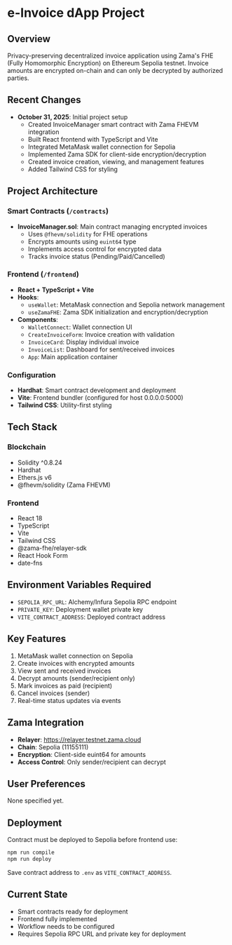 # e-Invoice dApp Project

## Overview
Privacy-preserving decentralized invoice application using Zama's FHE (Fully Homomorphic Encryption) on Ethereum Sepolia testnet. Invoice amounts are encrypted on-chain and can only be decrypted by authorized parties.

## Recent Changes
- **October 31, 2025**: Initial project setup
  - Created InvoiceManager smart contract with Zama FHEVM integration
  - Built React frontend with TypeScript and Vite
  - Integrated MetaMask wallet connection for Sepolia
  - Implemented Zama SDK for client-side encryption/decryption
  - Created invoice creation, viewing, and management features
  - Added Tailwind CSS for styling

## Project Architecture

### Smart Contracts (`/contracts`)
- **InvoiceManager.sol**: Main contract managing encrypted invoices
  - Uses `@fhevm/solidity` for FHE operations
  - Encrypts amounts using `euint64` type
  - Implements access control for encrypted data
  - Tracks invoice status (Pending/Paid/Cancelled)

### Frontend (`/frontend`)
- **React + TypeScript + Vite**
- **Hooks**:
  - `useWallet`: MetaMask connection and Sepolia network management
  - `useZamaFHE`: Zama SDK initialization and encryption/decryption
- **Components**:
  - `WalletConnect`: Wallet connection UI
  - `CreateInvoiceForm`: Invoice creation with validation
  - `InvoiceCard`: Display individual invoice
  - `InvoiceList`: Dashboard for sent/received invoices
  - `App`: Main application container

### Configuration
- **Hardhat**: Smart contract development and deployment
- **Vite**: Frontend bundler (configured for host 0.0.0.0:5000)
- **Tailwind CSS**: Utility-first styling

## Tech Stack

### Blockchain
- Solidity ^0.8.24
- Hardhat
- Ethers.js v6
- @fhevm/solidity (Zama FHEVM)

### Frontend
- React 18
- TypeScript
- Vite
- Tailwind CSS
- @zama-fhe/relayer-sdk
- React Hook Form
- date-fns

## Environment Variables Required
- `SEPOLIA_RPC_URL`: Alchemy/Infura Sepolia RPC endpoint
- `PRIVATE_KEY`: Deployment wallet private key
- `VITE_CONTRACT_ADDRESS`: Deployed contract address

## Key Features
1. MetaMask wallet connection on Sepolia
2. Create invoices with encrypted amounts
3. View sent and received invoices
4. Decrypt amounts (sender/recipient only)
5. Mark invoices as paid (recipient)
6. Cancel invoices (sender)
7. Real-time status updates via events

## Zama Integration
- **Relayer**: https://relayer.testnet.zama.cloud
- **Chain**: Sepolia (11155111)
- **Encryption**: Client-side euint64 for amounts
- **Access Control**: Only sender/recipient can decrypt

## User Preferences
None specified yet.

## Deployment
Contract must be deployed to Sepolia before frontend use:
```bash
npm run compile
npm run deploy
```

Save contract address to `.env` as `VITE_CONTRACT_ADDRESS`.

## Current State
- Smart contracts ready for deployment
- Frontend fully implemented
- Workflow needs to be configured
- Requires Sepolia RPC URL and private key for deployment
